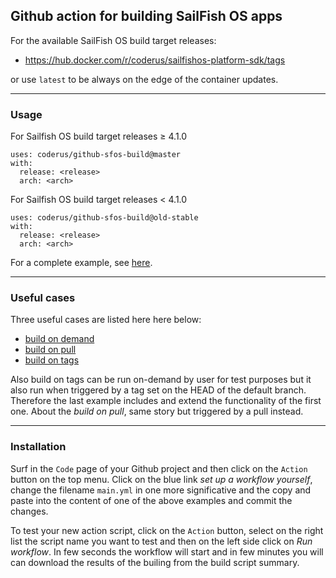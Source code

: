 ## Github action for building SailFish OS apps

For the available SailFish OS build target releases:

* https://hub.docker.com/r/coderus/sailfishos-platform-sdk/tags

or use `latest` to be always on the edge of the container updates.

---

### Usage

For Sailfish OS build target releases ≥ 4.1.0

```
uses: coderus/github-sfos-build@master
with:
  release: <release>
  arch: <arch>
```

For Sailfish OS build target releases < 4.1.0 

```
uses: coderus/github-sfos-build@old-stable
with:
  release: <release>
  arch: <arch>
```

For a complete example, see [here](https://github.com/storeman-developers/harbour-storeman/tree/devel/.github/workflows).

---

### Useful cases

Three useful cases are listed here here below:

* [build on demand](examples/build-on-demand.yml)
* [build on pull](examples/build-on-pull.yml)
* [build on tags](examples/build-on-tags.yml)

Also build on tags can be run on-demand by user for test purposes but it also run when triggered by a tag set on the HEAD of the default branch. Therefore the last example includes and extend the functionality of the first one. About the *build on pull*, same story but triggered by a pull instead.

---

### Installation

Surf in the `Code` page of your Github project and then click on the `Action` button on the top menu. Click on the blue link *set up a workflow yourself*, change the filename `main.yml` in one more significative and the copy and paste into the content of one of the above examples and commit the changes.

To test your new action script, click on the `Action` button, select on the right list the script name you want to test and then on the left side click on *Run workflow*. In few seconds the workflow will start and in few minutes you will can download the results of the builing from the build script summary. 
